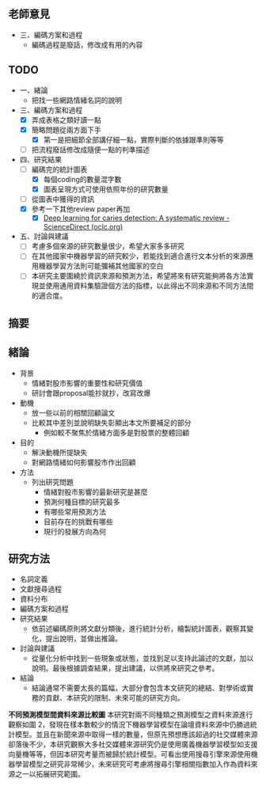 ## 老師意見
- 三、編碼方案和過程
	- 編碼過程是廢話，修改成有用的內容

## TODO
- 一、緒論
	- 把找一些網路情緒名詞的說明
- 三、編碼方案和過程
	- [x] 弄成表格之類好讀一點
	- [x] 簡略問題從兩方面下手
		- [x] 第一是把細節全部講仔細一點，實際判斷的依據跟準則等等
	- [ ] 把流程廢話修改成隨便一點的判準描述
- 四、研究結果
	- [ ] 編碼完的統計圖表
		- [x] 每個coding的數量混字數
		- [x] 圖表呈現方式可使用依照年份的研究數量
	- [ ] 從圖表中獲得的資訊
	- [x] 參考一下其他review paper再加
		- [x] [Deep learning for caries detection: A systematic review - ScienceDirect (oclc.org)](https://www-sciencedirect-com.nutc.idm.oclc.org/science/article/pii/S0300571222001725?casa_token=uwRg-NQMf8YAAAAA:wZvbJmec2Tk-qdK5CtqEpbyoil2samW861Q7z-HrxN_6mhcVDoAdBL5zN7R1mzXUp6t6i9OcviQ#bib0063)
- 五、討論與建議
	- [ ] 考慮多個來源的研究數量很少，希望大家多多研究
	- [ ] 在其他國家中機器學習的研究較少，若能找到適合進行文本分析的來源應用機器學習方法則可能彌補其他國家的空白
	- [ ] 本研究主要圍繞於資訊來源和預測方法，希望將來有研究能夠將各方法實現並使用通用資料集驗證個方法的指標，以此得出不同來源和不同方法間的適合度。

## 摘要

## 緒論
- 背景
	- 情緒對股市影響的重要性和研究價值
	- 研討會跟proposal能抄就抄，改寫改爆
- 動機
	- 放一些以前的相關回顧論文
	- 比較其中差別並說明缺失彰顯出本文所要補足的部分
		- 例如較不聚焦於情緒方面多是對股票的整體回顧
- 目的
	- 解決動機所提缺失
	- 對網路情緒如何影響股市作出回顧
- 方法
	- 列出研究問題
		- 情緒對股市影響的最新研究是甚麼
		- 預測何種目標的研究最多
		- 有哪些常用預測方法
		- 目前存在的挑戰有哪些
		- 現行的發展方向為何

## 研究方法
- 名詞定義
- 文獻搜尋過程
- 資料分布
- 編碼方案和過程
- 研究結果
	- 依前述編碼原則將文獻分類後，進行統計分析，繪製統計圖表，觀察其變化，提出說明，並做出推論。
- 討論與建議
	- 從量化分析中找到一些現象或狀態，並找到足以支持此論述的文獻，加以說明。最後根據調查結果，提出建議，以供將來研究之參考。
- 結論
	- 結論通常不需要太長的篇幅，大部分會包含本文研究的總結、對學術或實務的貢獻、本研究的限制、未來可能的研究方向。

**不同預測模型間資料來源比較圖**
本研究對兩不同種類之預測模型之資料來源進行觀察如圖 2，發現在樣本數較少的情況下機器學習模型在論壇資料來源中仍勝過統計模型。並且在新聞來源中取得一樣的數量，但原先預想應該超過的社交媒體來源卻落後不少，本研究觀察大多社交媒體來源研究仍是使用廣義機器學習模型如支援向量機等等，但因本研究考量而被歸於統計模型。可看出使用搜尋引擎來源使用機器學習模型之研究非常稀少，未來研究可考慮將搜尋引擎相關指數加入作為資料來源之一以拓展研究範圍。

